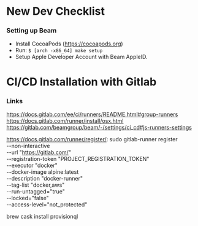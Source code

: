 
# New Dev Checklist

### Setting up Beam
* Install CocoaPods (https://cocoapods.org)
* Run:
  `$ [arch -x86_64] make setup`
* Setup Apple Developer Account with Beam AppleID.

# CI/CD Installation with Gitlab

### Links

https://docs.gitlab.com/ee/ci/runners/README.html#group-runners
https://docs.gitlab.com/runner/install/osx.html
https://gitlab.com/beamgroup/beam/-/settings/ci_cd#js-runners-settings

https://docs.gitlab.com/runner/register/:
sudo gitlab-runner register \
  --non-interactive \
  --url "https://gitlab.com/" \
  --registration-token "PROJECT_REGISTRATION_TOKEN" \
  --executor "docker" \
  --docker-image alpine:latest \
  --description "docker-runner" \
  --tag-list "docker,aws" \
  --run-untagged="true" \
  --locked="false" \
  --access-level="not_protected"

brew cask install provisionql

